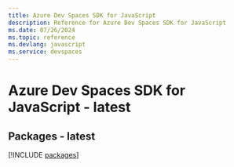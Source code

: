 ```yaml
---
title: Azure Dev Spaces SDK for JavaScript
description: Reference for Azure Dev Spaces SDK for JavaScript
ms.date: 07/26/2024
ms.topic: reference
ms.devlang: javascript
ms.service: devspaces
---
```

# Azure Dev Spaces SDK for JavaScript - latest
## Packages - latest
[!INCLUDE [packages](dev-spaces-index.md)]